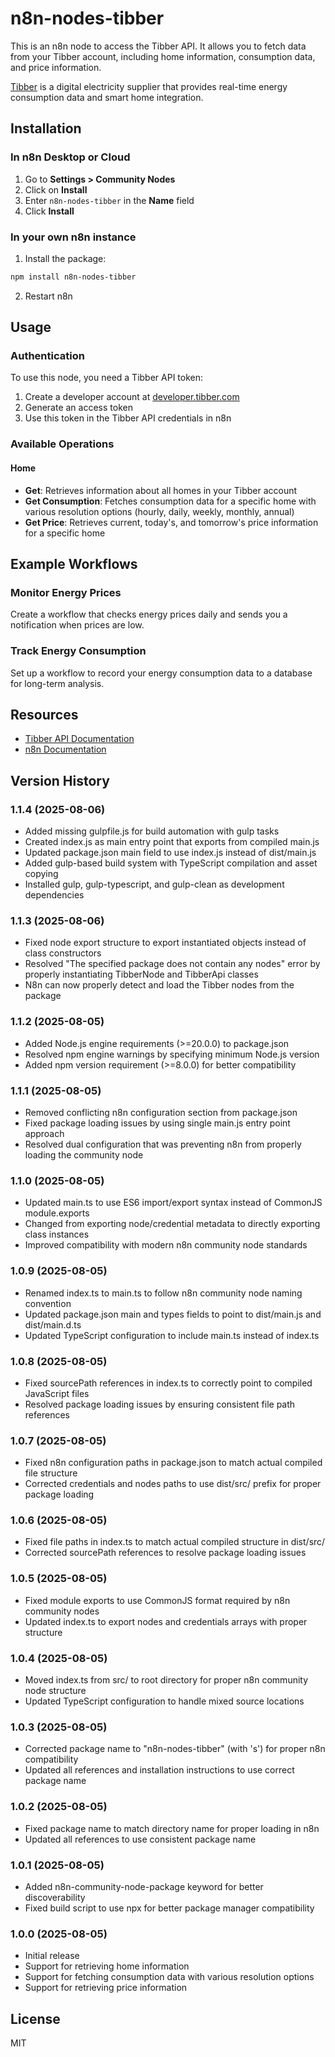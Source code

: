 # n8n-nodes-tibber

This is an n8n node to access the Tibber API. It allows you to fetch data from your Tibber account, including home information, consumption data, and price information.

[Tibber](https://tibber.com/) is a digital electricity supplier that provides real-time energy consumption data and smart home integration.

## Installation

### In n8n Desktop or Cloud
1. Go to **Settings > Community Nodes**
2. Click on **Install**
3. Enter `n8n-nodes-tibber` in the **Name** field
4. Click **Install**

### In your own n8n instance
1. Install the package:
```bash
npm install n8n-nodes-tibber
```
2. Restart n8n

## Usage

### Authentication
To use this node, you need a Tibber API token:

1. Create a developer account at [developer.tibber.com](https://developer.tibber.com/)
2. Generate an access token
3. Use this token in the Tibber API credentials in n8n

### Available Operations

#### Home
- **Get**: Retrieves information about all homes in your Tibber account
- **Get Consumption**: Fetches consumption data for a specific home with various resolution options (hourly, daily, weekly, monthly, annual)
- **Get Price**: Retrieves current, today's, and tomorrow's price information for a specific home

## Example Workflows

### Monitor Energy Prices
Create a workflow that checks energy prices daily and sends you a notification when prices are low.

### Track Energy Consumption
Set up a workflow to record your energy consumption data to a database for long-term analysis.

## Resources
- [Tibber API Documentation](https://developer.tibber.com/)
- [n8n Documentation](https://docs.n8n.io/)

## Version History

### 1.1.4 (2025-08-06)
- Added missing gulpfile.js for build automation with gulp tasks
- Created index.js as main entry point that exports from compiled main.js
- Updated package.json main field to use index.js instead of dist/main.js
- Added gulp-based build system with TypeScript compilation and asset copying
- Installed gulp, gulp-typescript, and gulp-clean as development dependencies

### 1.1.3 (2025-08-06)
- Fixed node export structure to export instantiated objects instead of class constructors
- Resolved "The specified package does not contain any nodes" error by properly instantiating TibberNode and TibberApi classes
- N8n can now properly detect and load the Tibber nodes from the package

### 1.1.2 (2025-08-05)
- Added Node.js engine requirements (>=20.0.0) to package.json
- Resolved npm engine warnings by specifying minimum Node.js version
- Added npm version requirement (>=8.0.0) for better compatibility

### 1.1.1 (2025-08-05)
- Removed conflicting n8n configuration section from package.json
- Fixed package loading issues by using single main.js entry point approach
- Resolved dual configuration that was preventing n8n from properly loading the community node

### 1.1.0 (2025-08-05)
- Updated main.ts to use ES6 import/export syntax instead of CommonJS module.exports
- Changed from exporting node/credential metadata to directly exporting class instances
- Improved compatibility with modern n8n community node standards

### 1.0.9 (2025-08-05)
- Renamed index.ts to main.ts to follow n8n community node naming convention
- Updated package.json main and types fields to point to dist/main.js and dist/main.d.ts
- Updated TypeScript configuration to include main.ts instead of index.ts

### 1.0.8 (2025-08-05)
- Fixed sourcePath references in index.ts to correctly point to compiled JavaScript files
- Resolved package loading issues by ensuring consistent file path references

### 1.0.7 (2025-08-05)
- Fixed n8n configuration paths in package.json to match actual compiled file structure
- Corrected credentials and nodes paths to use dist/src/ prefix for proper package loading

### 1.0.6 (2025-08-05)
- Fixed file paths in index.ts to match actual compiled structure in dist/src/
- Corrected sourcePath references to resolve package loading issues

### 1.0.5 (2025-08-05)
- Fixed module exports to use CommonJS format required by n8n community nodes
- Updated index.ts to export nodes and credentials arrays with proper structure

### 1.0.4 (2025-08-05)
- Moved index.ts from src/ to root directory for proper n8n community node structure
- Updated TypeScript configuration to handle mixed source locations

### 1.0.3 (2025-08-05)
- Corrected package name to "n8n-nodes-tibber" (with 's') for proper n8n compatibility
- Updated all references and installation instructions to use correct package name

### 1.0.2 (2025-08-05)
- Fixed package name to match directory name for proper loading in n8n
- Updated all references to use consistent package name

### 1.0.1 (2025-08-05)
- Added n8n-community-node-package keyword for better discoverability
- Fixed build script to use npx for better package manager compatibility

### 1.0.0 (2025-08-05)
- Initial release
- Support for retrieving home information
- Support for fetching consumption data with various resolution options
- Support for retrieving price information

## License
MIT